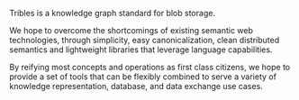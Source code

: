 Tribles is a knowledge graph standard for blob storage.

We hope to overcome the shortcomings of existing semantic web technologies, through simplicity, easy canonicalization, clean distributed semantics and lightweight libraries that leverage language capabilities.

By reifying most concepts and operations as first class citizens, we hope to provide a set of tools that can be flexibly combined to serve a variety of knowledge representation, database, and data exchange use cases.

